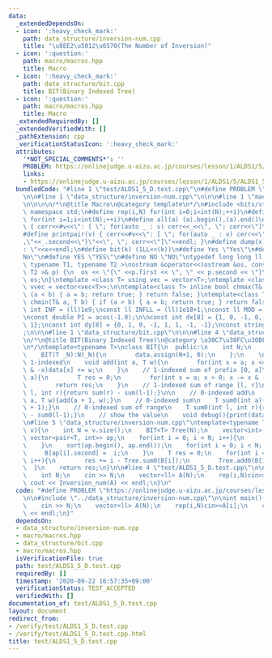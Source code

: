 ```yaml
---
data:
  _extendedDependsOn:
  - icon: ':heavy_check_mark:'
    path: data_structure/inversion-num.cpp
    title: "\u8EE2\u5012\u6570(The Number of Inversion)"
  - icon: ':question:'
    path: macro/macros.hpp
    title: Macro
  - icon: ':heavy_check_mark:'
    path: data_structure/bit.cpp
    title: BIT(Binary Indexed Tree)
  - icon: ':question:'
    path: macro/macros.hpp
    title: Macro
  _extendedRequiredBy: []
  _extendedVerifiedWith: []
  _pathExtension: cpp
  _verificationStatusIcon: ':heavy_check_mark:'
  attributes:
    '*NOT_SPECIAL_COMMENTS*': ''
    PROBLEM: https://onlinejudge.u-aizu.ac.jp/courses/lesson/1/ALDS1/5/ALDS1_5_D
    links:
    - https://onlinejudge.u-aizu.ac.jp/courses/lesson/1/ALDS1/5/ALDS1_5_D
  bundledCode: "#line 1 \"test/ALDS1_5_D.test.cpp\"\n#define PROBLEM \"https://onlinejudge.u-aizu.ac.jp/courses/lesson/1/ALDS1/5/ALDS1_5_D\"\
    \n\n#line 1 \"data_structure/inversion-num.cpp\"\n\n\n#line 1 \"macro/macros.hpp\"\
    \n\n\n\n/*\n@title Macro\n@category template\n*/\n#include <bits/stdc++.h>\nusing\
    \ namespace std;\n#define rep(i,N) for(int i=0;i<int(N);++i)\n#define rep1(i,N)\
    \ for(int i=1;i<int(N);++i)\n#define all(a) (a).begin(),(a).end()\n#define print(v)\
    \ { cerr<<#v<<\": [ \"; for(auto _ : v) cerr<<_<<\", \"; cerr<<\"]\"<<endl; }\n\
    #define printpair(v) { cerr<<#v<<\": [ \"; for(auto _ : v) cerr<<\"{\"<<_.first<<\"\
    ,\"<<_.second<<\"}\"<<\", \"; cerr<<\"]\"<<endl; }\n#define dump(x) cerr<<#x<<\"\
    : \"<<x<<endl;\n#define bit(k) (1LL<<(k))\n#define Yes \"Yes\"\n#define No \"\
    No\"\n#define YES \"YES\"\n#define NO \"NO\"\ntypedef long long ll;\n\ntemplate<\
    \ typename T1, typename T2 >\nostream &operator<<(ostream &os, const pair< T1,\
    \ T2 >& p) {\n  os << \"{\" <<p.first << \", \" << p.second << \"}\";\n  return\
    \ os;\n}\ntemplate <class T> using vec = vector<T>;\ntemplate <class T> using\
    \ vvec = vector<vec<T>>;\n\ntemplate<class T> inline bool chmax(T& a, T b) { if\
    \ (a < b) { a = b; return true; } return false; }\ntemplate<class T> inline bool\
    \ chmin(T& a, T b) { if (a > b) { a = b; return true; } return false; }\n\nconst\
    \ int INF = (ll)1e9;\nconst ll INFLL = (ll)1e18+1;\nconst ll MOD = (ll)1e9+7;\n\
    \nconst double PI = acos(-1.0);\n\nconst int dx[8] = {1, 0, -1, 0, 1, -1, -1,\
    \ 1};\nconst int dy[8] = {0, 1, 0, -1, 1, 1, -1, -1};\nconst string dir = \"DRUL\"\
    ;\n\n\n#line 1 \"data_structure/bit.cpp\"\n\n\n#line 4 \"data_structure/bit.cpp\"\
    \n/*\n@title BIT(Binary Indexed Tree)\n@category \u30C7\u30FC\u30BF\u69CB\u9020\
    \n*/\ntemplate<typename T>\nclass BIT{\n  public:\n    int N;\n    vector<T> data;\n\
    \    BIT(T _N):N(_N){\n        data.assign(N+1, 0);\n    };\n    \n    // a is\
    \ 1-indexed\n    void add(int a, T w){\n        for(int x = a; x <= N; x += x\
    \ & -x)data[x] += w;\n    }\n    // 1-indexed sum of prefix [0, a]\n    T sum(int\
    \ a){\n        T res = 0;\n        for(int x = a; x > 0; x -= x & -x)res += data[x];\n\
    \        return res;\n    }\n    // 1-indexed sum of range [l, r]\n    T sum(int\
    \ l, int r){return sum(r) - sum(l-1);}\n\n    // 0-indexed add\n    void add0(int\
    \ a, T w){add(a + 1, w);}\n    // 0-indexed sum\n    T sum0(int a){return sum(a\
    \ + 1);}\n    // 0-indexed sum of range\n    T sum0(int l, int r){return sum0(r)\
    \ - sum0(l-1);}\n    // show the value\n    void debug(){print(data);}\n};\n\n\
    \n#line 5 \"data_structure/inversion-num.cpp\"\ntemplate<typename T> \nT Inversion_num(vector<T>&\
    \ v){\n    int N = v.size();\n    BIT<T> Tree(N);\n    vector<int> B(N);\n   \
    \ vector<pair<T, int>> ap;\n    for(int i = 0; i < N; i++){\n        ap.push_back(make_pair(v[i],i));\n\
    \    }\n    sort(ap.begin(), ap.end());\n    for(int i = 0; i < N; i++){\n   \
    \     B[ap[i].second] =  i;\n    }\n    T res = 0;\n    for(int i = 0; i < N;\
    \ i++){\n        res += i - Tree.sum0(B[i]);\n        Tree.add0(B[i], 1);\n  \
    \  }\n    return res;\n}\n\n#line 4 \"test/ALDS1_5_D.test.cpp\"\n\nint main(){\n\
    \    int N;\n    cin >> N;\n    vector<ll> A(N);\n    rep(i,N)cin>>A[i];\n   \
    \ cout << Inversion_num(A) << endl;\n}\n"
  code: "#define PROBLEM \"https://onlinejudge.u-aizu.ac.jp/courses/lesson/1/ALDS1/5/ALDS1_5_D\"\
    \n\n#include \"../data_structure/inversion-num.cpp\"\n\nint main(){\n    int N;\n\
    \    cin >> N;\n    vector<ll> A(N);\n    rep(i,N)cin>>A[i];\n    cout << Inversion_num(A)\
    \ << endl;\n}"
  dependsOn:
  - data_structure/inversion-num.cpp
  - macro/macros.hpp
  - data_structure/bit.cpp
  - macro/macros.hpp
  isVerificationFile: true
  path: test/ALDS1_5_D.test.cpp
  requiredBy: []
  timestamp: '2020-09-22 16:57:35+09:00'
  verificationStatus: TEST_ACCEPTED
  verifiedWith: []
documentation_of: test/ALDS1_5_D.test.cpp
layout: document
redirect_from:
- /verify/test/ALDS1_5_D.test.cpp
- /verify/test/ALDS1_5_D.test.cpp.html
title: test/ALDS1_5_D.test.cpp
---
```

